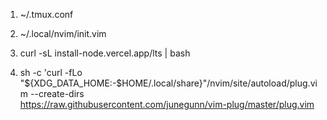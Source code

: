 1. ~/.tmux.conf

2. ~/.local/nvim/init.vim

3. curl -sL install-node.vercel.app/lts | bash

4. sh -c 'curl -fLo "${XDG_DATA_HOME:-$HOME/.local/share}"/nvim/site/autoload/plug.vim --create-dirs \
       https://raw.githubusercontent.com/junegunn/vim-plug/master/plug.vim
